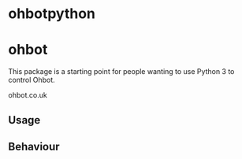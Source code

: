 # ohbotpython

ohbot
========================

This package is a starting point for people wanting to use Python 3 to control Ohbot. 

ohbot.co.uk


Usage
-----





Behaviour
--------

